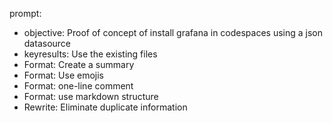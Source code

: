 prompt:
- objective: Proof of concept of install grafana in codespaces using a json datasource 
- keyresults: Use the existing files
- Format: Create a summary
- Format: Use emojis
- Format: one-line comment
- Format: use markdown structure
- Rewrite: Eliminate duplicate information